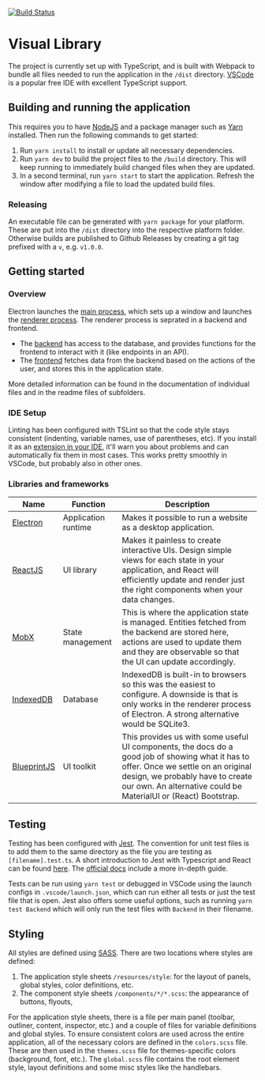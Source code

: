 [![Build Status](https://travis-ci.com/allusion-app/Allusion.svg?token=a7yw4czL1Lye2zty617R&branch=master)](https://travis-ci.com/allusion-app/Allusion)

# Visual Library

The project is currently set up with TypeScript, and is built with Webpack to bundle all files needed to run the application in the `/dist` directory.
[VSCode](https://code.visualstudio.com/) is a popular free IDE with excellent TypeScript support.

## Building and running the application

This requires you to have [NodeJS](https://nodejs.org/en/download/) and a package manager such as [Yarn](https://yarnpkg.com/lang/en/docs/install/) installed.
Then run the following commands to get started:

1. Run `yarn install` to install or update all necessary dependencies.
2. Run `yarn dev` to build the project files to the `/build` directory. This will keep running to immediately build changed files when they are updated.
3. In a second terminal, run `yarn start` to start the application. Refresh the window after modifying a file to load the updated build files.

### Releasing

An executable file can be generated with `yarn package` for your platform. These are put into the `/dist` directory into the respective platform folder.
Otherwise builds are published to Github Releases by creating a git tag prefixed with a `v`, e.g. `v1.0.0`.

## Getting started

### Overview

Electron launches the [main process](src/main.ts), which sets up a window and launches the [renderer process](<(src/renderer.tsx)>).
The renderer process is seprated in a backend and frontend.

- The [backend](src/backend/Backend.ts) has access to the database, and provides functions for the frontend to interact with it (like endpoints in an API).
- The [frontend](src/frontend/App.tsx) fetches data from the backend based on the actions of the user, and stores this in the application state.

More detailed information can be found in the documentation of individual files and in the readme files of subfolders.

### IDE Setup

Linting has been configured with TSLint so that the code style stays consistent (indenting, variable names, use of parentheses, etc).
If you install it as an [extension in your IDE](https://marketplace.visualstudio.com/items?itemName=eg2.tslint), it'll warn you about problems and can automatically fix them in most cases. This works pretty smoothly in VSCode, but probably also in other ones.

### Libraries and frameworks

| Name                                                                        | Function            | Description                                                                                                                                                                                                                                 |
| --------------------------------------------------------------------------- | ------------------- | ------------------------------------------------------------------------------------------------------------------------------------------------------------------------------------------------------------------------------------------- |
| [Electron](https://electronjs.org/docs/tutorial/quick-start)                | Application runtime | Makes it possible to run a website as a desktop application.                                                                                                                                                                                |
| [ReactJS](https://reactjs.org/docs/getting-started.html)                    | UI library          | Makes it painless to create interactive UIs. Design simple views for each state in your application, and React will efficiently update and render just the right components when your data changes.                                         |
| [MobX](https://mobx.js.org/getting-started.html)                            | State management    | This is where the application state is managed. Entities fetched from the backend are stored here, actions are used to update them and they are observable so that the UI can update accordingly.                                           |
| [IndexedDB](https://developer.mozilla.org/en-US/docs/Web/API/IndexedDB_API) | Database            | IndexedDB is built-in to browsers so this was the easiest to configure. A downside is that is only works in the renderer process of Electron. A strong alternative would be SQLite3.                                                        |
| [BlueprintJS](https://blueprintjs.com/docs/)                                | UI toolkit          | This provides us with some useful UI components, the docs do a good job of showing what it has to offer. Once we settle on an original design, we probably have to create our own. An alternative could be MaterialUI or (React) Bootstrap. |

## Testing

Testing has been configured with [Jest](https://jestjs.io/).
The convention for unit test files is to add them to the same directory as the file you are testing as `[filename].test.ts`.
A short introduction to Jest with Typescript and React can be found [here](https://github.com/basarat/typescript-book/blob/master/docs/testing/jest.md). The [official docs](https://jestjs.io/docs/en/getting-started) include a more in-depth guide.

Tests can be run using `yarn test` or debugged in VSCode using the launch configs in `.vscode/launch.json`, which can run either all tests or just the test file that is open.
Jest also offers some useful options, such as running `yarn test Backend` which will only run the test files with `Backend` in their filename.

## Styling

All styles are defined using [SASS](https://sass-lang.com/guide).
There are two locations where styles are defined:

1. The application style sheets `/resources/style`: for the layout of panels, global styles, color definitions, etc.
2. The component style sheets `/components/*/*.scss`: the appearance of buttons, flyouts,

For the application style sheets, there is a file per main panel (toolbar, outliner, content, inspector, etc.) and a couple of files for variable definitions and global styles. To ensure consistent colors are used across the entire application, all of the necessary colors are defined in the `colors.scss` file. These are then used in the `themes.scss` file for themes-specific colors (background, font, etc.).
The `global.scss` file contains the root element style, layout definitions and some misc styles like the handlebars.
